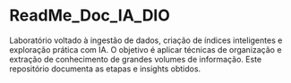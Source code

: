 # ReadMe_Doc_IA_DIO
Laboratório voltado à ingestão de dados, criação de índices inteligentes e exploração prática com IA. O objetivo é aplicar técnicas de organização e extração de conhecimento de grandes volumes de informação. Este repositório documenta as etapas e insights obtidos.

